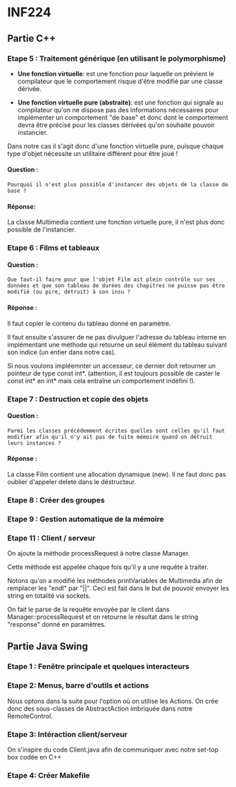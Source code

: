 # INF224



## Partie C++

### Etape 5 : Traitement générique (en utilisant le polymorphisme) 

- **Une fonction virtuelle**:
	est une fonction pour laquelle on prévient le compilateur que le comportement 
risque d'être modifié par une classe dérivée.


- **Une fonction virtuelle pure (abstraite)**:
	est une fonction qui signale au compilateur qu'on ne dispose pas des informations 
nécessaires pour implémenter un comportement "de base" et donc dont le comportement 
devra être précisé pour les classes dérivées qu'on souhaite pouvoir instancier.


Dans notre cas il s'agit donc d'une fonction virtuelle pure, puisque chaque type d'objet 
nécessite un utilitaire différent pour être joué !

#### Question :
` Pourquoi il n'est plus possible d'instancer des objets de la classe de base ? `

#### Réponse:

La classe Multimedia contient une fonction virtuelle pure, il n'est plus donc possible de l'instancier.

### Etape 6 : Films et tableaux

#### Question :
` Que faut-il faire pour que l'objet Film ait plein contrôle sur ses données
et que son tableau de durées des chapitres ne puisse pas être modifié
(ou pire, détruit) à son insu ? `

#### Réponse :
Il faut copier le contenu du tableau donné en paramètre.

Il faut ensuite s'assurer de ne pas divulguer l'adresse du tableau interne 
en implémentant une méthode qui retourne un seul élément du tableau suivant 
son indice (un entier dans notre cas).

Si nous voulons impléemnter un accesseur, ce dernier doit retourner un pointeur de type const int*.
(attention, il est toujours possible de caster le const int* en int* mais cela entraîne un comportement indéfini !).



### Etape 7 : Destruction et copie des objets

#### Question :
` Parmi les classes précédemment écrites quelles sont celles qu'il faut modifier afin
qu'il n'y ait pas de fuite mémoire quand on détruit leurs instances ? `

#### Réponse :
La classe Film contient une allocation dynamique (new). Il ne faut donc pas oublier d'appeler delete dans le déstructeur.

### Etape 8 : Créer des groupes


### Etape 9 : Gestion automatique de la mémoire


### Etape 11 : Client / serveur

On ajoute la méthode processRequest à notre classe Manager.

Cette méthode est appelée chaque fois qu'il y a une requête à traiter.

Notons qu'on a modifié les méthodes printVariables de Multimedia afin de remplacer les "endl" par "||".
Ceci est fait dans le but de pouvoir envoyer les string en totalité via sockets.

On fait le parse de la requête envoyée par le client dans Manager::processRequest et on retourne le résultat dans le string "response"
donné en paramètres.

## Partie Java Swing

### Etape 1 : Fenêtre principale et quelques interacteurs

### Etape 2:  Menus, barre d'outils et actions
Nous optons dans la suite pour l'option où on utilise les Actions.
On crée donc des sous-classes de AbstractAction imbriquée dans notre RemoteControl.

### Etape 3: Intéraction client/serveur
On s'inspire du code Client.java afin de communiquer avec notre set-top box codée en C++

### Etape 4: Créer Makefile
